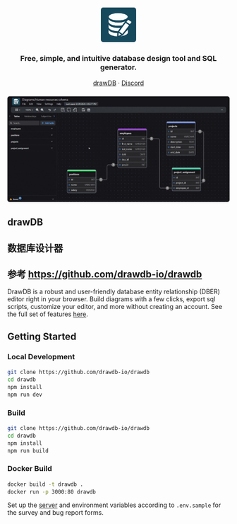 <h3 align="center">
    <img width="80" alt="drawdb logo" src="./src/assets/icon-dark.png">
</h3>

<h3 align="center">Free, simple, and intuitive database design tool and SQL generator.</h3>

<p align="center">
    <a href="https://drawdb.vercel.app/">drawDB</a>
    ·  
    <a href="https://discord.gg/BrjZgNrmR6">Discord</a>
</p>

<h3 align="center"><img width="700" style="border-radius:5px;" alt="demo" src="drawdb.gif"></h3>

## drawDB

## 数据库设计器

## 参考 https://github.com/drawdb-io/drawdb

DrawDB is a robust and user-friendly database entity relationship (DBER) editor right in your browser. Build diagrams with a few clicks, export sql scripts, customize your editor, and more without creating an account. See the full set of features [here](https://drawdb.vercel.app/).

## Getting Started

### Local Development

```bash
git clone https://github.com/drawdb-io/drawdb
cd drawdb
npm install
npm run dev
```

### Build

```bash
git clone https://github.com/drawdb-io/drawdb
cd drawdb
npm install
npm run build
```

### Docker Build
```bash
docker build -t drawdb .
docker run -p 3000:80 drawdb
```


Set up the [server](https://github.com/drawdb-io/drawdb-server) and environment variables according to `.env.sample` for the survey and bug report forms.

